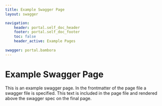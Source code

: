 ```yaml
---
title: Example Swagger Page
layout: swagger

navigation:
    header: portal.self_doc_header 
    footer: portal.self_doc_footer
    toc: false
    header_active: Example Pages
    
swagger: portal.bambora
---
```


# Example Swagger Page 

This is an example swagger page. In the frontmatter of the page file a swagger file is specified. This text is included in the page file and rendered above the swagger spec on the final page.


